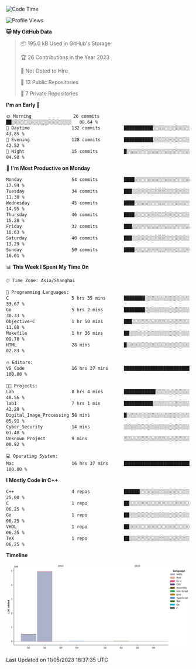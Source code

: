 <!--START_SECTION:waka-->
![Code Time](http://img.shields.io/badge/Code%20Time-45%20hrs%201%20min-blue)

![Profile Views](http://img.shields.io/badge/Profile%20Views-1-blue)

**🐱 My GitHub Data** 

> 📦 195.0 kB Used in GitHub's Storage 
 > 
> 🏆 26 Contributions in the Year 2023
 > 
> 🚫 Not Opted to Hire
 > 
> 📜 13 Public Repositories 
 > 
> 🔑 7 Private Repositories 
 > 
**I'm an Early 🐤** 

```text
🌞 Morning                26 commits          ██░░░░░░░░░░░░░░░░░░░░░░░   08.64 % 
🌆 Daytime                132 commits         ███████████░░░░░░░░░░░░░░   43.85 % 
🌃 Evening                128 commits         ███████████░░░░░░░░░░░░░░   42.52 % 
🌙 Night                  15 commits          █░░░░░░░░░░░░░░░░░░░░░░░░   04.98 % 
```
📅 **I'm Most Productive on Monday** 

```text
Monday                   54 commits          ████░░░░░░░░░░░░░░░░░░░░░   17.94 % 
Tuesday                  34 commits          ███░░░░░░░░░░░░░░░░░░░░░░   11.30 % 
Wednesday                45 commits          ████░░░░░░░░░░░░░░░░░░░░░   14.95 % 
Thursday                 46 commits          ████░░░░░░░░░░░░░░░░░░░░░   15.28 % 
Friday                   32 commits          ███░░░░░░░░░░░░░░░░░░░░░░   10.63 % 
Saturday                 40 commits          ███░░░░░░░░░░░░░░░░░░░░░░   13.29 % 
Sunday                   50 commits          ████░░░░░░░░░░░░░░░░░░░░░   16.61 % 
```


📊 **This Week I Spent My Time On** 

```text
🕑︎ Time Zone: Asia/Shanghai

💬 Programming Languages: 
C                        5 hrs 35 mins       ████████░░░░░░░░░░░░░░░░░   33.67 % 
Go                       5 hrs 2 mins        ████████░░░░░░░░░░░░░░░░░   30.33 % 
Objective-C              1 hr 50 mins        ███░░░░░░░░░░░░░░░░░░░░░░   11.08 % 
Makefile                 1 hr 36 mins        ██░░░░░░░░░░░░░░░░░░░░░░░   09.70 % 
HTML                     28 mins             █░░░░░░░░░░░░░░░░░░░░░░░░   02.83 % 

🔥 Editors: 
VS Code                  16 hrs 37 mins      █████████████████████████   100.00 % 

🐱‍💻 Projects: 
Lab                      8 hrs 4 mins        ████████████░░░░░░░░░░░░░   48.56 % 
lab1                     7 hrs 1 min         ███████████░░░░░░░░░░░░░░   42.29 % 
Digital_Image_Processing 58 mins             █░░░░░░░░░░░░░░░░░░░░░░░░   05.91 % 
Cyber_Security           14 mins             ░░░░░░░░░░░░░░░░░░░░░░░░░   01.48 % 
Unknown Project          9 mins              ░░░░░░░░░░░░░░░░░░░░░░░░░   00.92 % 

💻 Operating System: 
Mac                      16 hrs 37 mins      █████████████████████████   100.00 % 
```

**I Mostly Code in C++** 

```text
C++                      4 repos             ██████░░░░░░░░░░░░░░░░░░░   25.00 % 
C                        1 repo              ██░░░░░░░░░░░░░░░░░░░░░░░   06.25 % 
Go                       1 repo              ██░░░░░░░░░░░░░░░░░░░░░░░   06.25 % 
VHDL                     1 repo              ██░░░░░░░░░░░░░░░░░░░░░░░   06.25 % 
TeX                      1 repo              ██░░░░░░░░░░░░░░░░░░░░░░░   06.25 % 
```



**Timeline**

![Lines of Code chart](https://raw.githubusercontent.com/xkz0777/xkz0777/master/assets/bar_graph.png)


 Last Updated on 11/05/2023 18:37:35 UTC
<!--END_SECTION:waka-->
